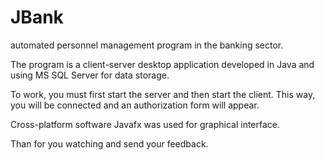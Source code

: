 # JBank
automated personnel management program in the banking sector.

The program is a client-server desktop application developed in Java and using MS SQL Server for data storage.

To work, you must first start the server and then start the client. This way, you will be connected and an authorization form will appear.

Cross-platform software Javafx was used for graphical interface.

Than for you watching and send your feedback.
